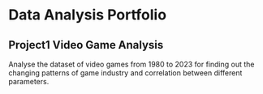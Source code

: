 # Data Analysis Portfolio
## Project1 Video Game Analysis
Analyse the dataset of video games from 1980 to 2023 for finding out the changing patterns of game industry and correlation between different parameters. 
